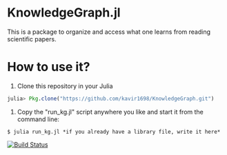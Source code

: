 # KnowledgeGraph.jl
This is a package to organize and access what one learns from reading scientific papers.

# How to use it?

1. Clone this repository in your Julia
```julia
julia> Pkg.clone("https://github.com/kavir1698/KnowledgeGraph.git")
```
1. Copy the "run_kg.jl" script anywhere you like and start it from the command line:
```
$ julia run_kg.jl *if you already have a library file, write it here*
```

[![Build Status](https://travis-ci.org/kavir1698/KnowledgeGraph.jl.svg?branch=master)](https://travis-ci.org/kavir1698/KnowledgeGraph.jl)
